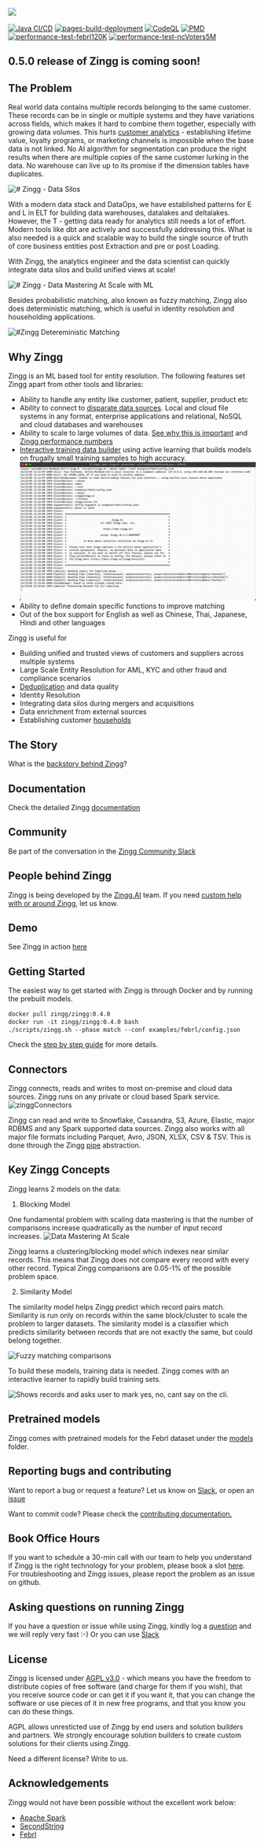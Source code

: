 ![]("https://static.scarf.sh/a.png?x-pxid=b96858f2-6fe2-4fdf-a68b-946527ca3daf")

[![Java CI/CD](https://github.com/zinggAI/zingg/actions/workflows/build.yml/badge.svg)](https://github.com/zinggAI/zingg/actions/workflows/build.yml)
[![pages-build-deployment](https://github.com/zinggAI/zingg/actions/workflows/pages/pages-build-deployment/badge.svg)](https://github.com/zinggAI/zingg/actions/workflows/pages/pages-build-deployment)
[![CodeQL](https://github.com/zinggAI/zingg/actions/workflows/codeql.yml/badge.svg)](https://github.com/zinggAI/zingg/actions/workflows/codeql.yml)
[![PMD](https://github.com/zinggAI/zingg/actions/workflows/pmd.yml/badge.svg)](https://github.com/zinggAI/zingg/actions/workflows/pmd.yml)
[![performance-test-febrl120K](https://github.com/zinggAI/zingg/actions/workflows/perfTest-febrl120K.yml/badge.svg)](https://github.com/zinggAI/zingg/actions/workflows/perfTest-febrl120K.yml)
[![performance-test-ncVoters5M](https://github.com/zinggAI/zingg/actions/workflows/perfTest-ncVoters5M.yml/badge.svg)](https://github.com/zinggAI/zingg/actions/workflows/perfTest-ncVoters5M.yml)

## 0.5.0 release of Zingg is coming soon!

## The Problem

Real world data contains multiple records belonging to the same customer. These records can be in single or multiple systems and they have variations across fields, which makes it hard to combine them together, especially with growing data volumes. This hurts [customer analytics](docs/bizLeaderSurvey.md) - establishing lifetime value, loyalty programs, or marketing channels is impossible when the base data is not linked. No AI algorithm for segmentation can produce the right results when there are multiple copies of the same customer lurking in the data. No warehouse can live up to its promise if the dimension tables have duplicates. 

![# Zingg - Data Silos](/assets/dataSilos.png)

With a modern data stack and DataOps, we have established patterns for E and L in ELT for building data warehouses, datalakes and deltalakes. However, the T - getting data ready for analytics still needs a lot of effort. Modern tools like dbt are actively and successfully addressing this. What is also needed is a quick and scalable way to build the single source of truth of core business entities post Extraction and pre or post Loading.

With Zingg, the analytics engineer and the data scientist can quickly integrate data silos and build unified views at scale!

![# Zingg - Data Mastering At Scale with ML](/assets/dataMastering.png)

Besides probabilistic matching, also known as fuzzy matching, Zingg also does deterministic matching, which is useful in identity resolution and householding applications.

![#Zingg Detereministic Matching](/assets/deterministicMatching.png)

## Why Zingg

Zingg is an ML based tool for entity resolution. The following features set Zingg apart from other tools and libraries: 
- Ability to handle any entity like customer, patient, supplier, product etc 
- Ability to connect to [disparate data sources](https://docs.zingg.ai/zingg/connectors). Local and cloud file systems in any format, enterprise applications and relational, NoSQL and cloud databases and warehouses
- Ability to scale to large volumes of data. [See why this is important](https://docs.zingg.ai/zingg/zmodels/) and [Zingg performance numbers](https://docs.zingg.ai/zingg/stepbystep/hardwaresizing)
- [Interactive training data builder](https://docs.zingg.ai/zingg/stepbystep/createtrainingdata/label) using active learning that builds models on frugally small training samples to high accuracy.
![Shows records and asks user to mark yes, no, cant say on the cli.](/assets/labelvertical.gif) 
- Ability to define domain specific functions to improve matching  
- Out of the box support for English as well as Chinese, Thai, Japanese, Hindi and other languages

Zingg is useful for
- Building unified and trusted views of customers and suppliers across multiple systems
- Large Scale Entity Resolution for AML, KYC and other fraud and compliance scenarios
- [Deduplication](docs/patient.md) and data quality
- Identity Resolution 
- Integrating data silos during mergers and acquisitions
- Data enrichment from external sources
- Establishing customer [households](docs/households.md)

## The Story

What is the [backstory behind Zingg](https://sonalgoyal.substack.com/p/time-to-zingg)? 

## Documentation

Check the detailed Zingg [documentation](https://docs.zingg.ai/zingg/) 

## Community

Be part of the conversation in the [Zingg Community Slack](https://join.slack.com/t/zinggai/shared_invite/zt-w7zlcnol-vEuqU9m~Q56kLLUVxRgpOA)

## People behind Zingg

Zingg is being developed by the [Zingg.AI](https://www.zingg.ai) team. If you need [custom help with or around Zingg](https://www.zingg.ai/company/consulting), let us know. 

## Demo

See Zingg in action [here](https://www.youtube.com/watch?v=zOabyZxN9b0)

## Getting Started

The easiest way to get started with Zingg is through Docker and by running the prebuilt models.
```
docker pull zingg/zingg:0.4.0
docker run -it zingg/zingg:0.4.0 bash
./scripts/zingg.sh --phase match --conf examples/febrl/config.json
``` 

Check the [step by step guide](https://docs.zingg.ai/zingg/stepbystep) for more details.

## Connectors

Zingg connects, reads and writes to most on-premise and cloud data sources. Zingg runs on any private or cloud based Spark service.
![zinggConnectors](assets/zinggOSS.png)

Zingg can read and write to Snowflake, Cassandra, S3, Azure, Elastic, major RDBMS and any Spark supported data sources. Zingg also works with all major file formats including Parquet, Avro, JSON, XLSX, CSV & TSV. This is done through the Zingg [pipe](docs/dataSourcesAndSinks/pipes.md) abstraction.  

## Key Zingg Concepts

Zingg learns 2 models on the data:

1. Blocking Model

One fundamental problem with scaling data mastering is that the number of comparisons increase quadratically as the number of input record increases.
![Data Mastering At Scale](/assets/fuzzymatchingcomparisons.jpg)


Zingg learns a clustering/blocking model which indexes near similar records. This means that Zingg does not compare every record with every other record. Typical Zingg comparisons are 0.05-1% of the possible problem space.

2. Similarity Model 

The similarity model helps Zingg predict which record pairs match. Similarity is run only on records within the same block/cluster to scale the problem to larger datasets. The similarity model is a classifier which predicts similarity between records that are not exactly the same, but could belong together.

![Fuzzy matching comparisons](/assets/dataMatching.jpg) 

To build these models, training data is needed. Zingg comes with an interactive learner to rapidly build training sets. 

![Shows records and asks user to mark yes, no, cant say on the cli.](assets/label2.gif) 

## Pretrained models

Zingg comes with pretrained models for the Febrl dataset under the [models](models) folder.

## Reporting bugs and contributing 

Want to report a bug or request a feature? Let us know on [Slack](https://join.slack.com/t/zinggai/shared_invite/zt-w7zlcnol-vEuqU9m~Q56kLLUVxRgpOA), or open an [issue](https://github.com/zinggAI/zingg/issues/new/choose)

Want to commit code? Please check the [contributing documentation.](https://docs.zingg.ai/zingg/contributing)

## Book Office Hours

If you want to schedule a 30-min call with our team to help you understand if Zingg is the right technology for your problem, please book a slot [here](https://calendly.com/sonalgoyal/30min). For troubleshooting and Zingg issues, please report the problem as an issue on github. 

## Asking questions on running Zingg

If you have a question or issue while using Zingg, kindly log a [question](https://github.com/zinggAI/zingg/issues/new/choose) and we will reply very fast :-) 
Or you can use [Slack](https://join.slack.com/t/zinggai/shared_invite/zt-w7zlcnol-vEuqU9m~Q56kLLUVxRgpOA)

## License

Zingg is licensed under [AGPL v3.0](https://www.gnu.org/licenses/agpl-3.0.en.html) - which means you have the freedom to distribute copies of free software (and charge for them if you wish), that you receive source code or can get it if you want it, that you can change the software or use pieces of it in new free programs, and that you know you can do these things.

AGPL allows unresticted use of Zingg by end users and solution builders and partners. We strongly encourage solution builders to create custom solutions for their clients using Zingg.   

Need a different license? Write to us.


## Acknowledgements

Zingg would not have been possible without the excellent work below:
- [Apache Spark](https://spark.apache.org)
- [SecondString](http://secondstring.sourceforge.net/)
- [Febrl](http://users.cecs.anu.edu.au/~Peter.Christen/Febrl/febrl-0.3/febrldoc-0.3/)

